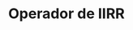 ---
title: "Operador de IIRR"  # Add a page title.
summary: "Recursos para Operador de Instalaciones Radiactivas."  # Add a page description.
type: "widget_page"  # Page type is a Widget Page
url: "recursos-fisica-quimica/radiofisica/operador-IIRR"
---
